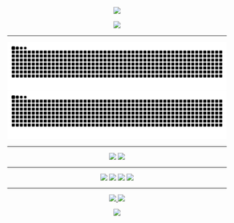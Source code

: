 <!-- Неоновый баннер -->
<p align="center">
  <img src="https://capsule-render.vercel.app/api?type=waving&color=0:ff00cc,100:3333ff&height=200&section=header&text=VANECAA&fontSize=60&fontColor=ffffff&animation=fadeIn&fontAlignY=35" />
</p>

<!-- Typing effect -->
<p align="center">
  <img src="https://readme-typing-svg.herokuapp.com?font=Fira+Code&size=25&pause=1000&color=00FFD1&center=true&vCenter=true&width=600&lines=Python+Backend+Developer;Network+Engineer;Unity+Game+Dev;Cyberpunk+Enthusiast" />
</p>

---

<!-- Змейка -->
![Neon Snake Light](https://raw.githubusercontent.com/vanecaa/vanecaa/output/snake-neon.svg#gh-light-mode-only)
![Neon Snake Dark](https://raw.githubusercontent.com/vanecaa/vanecaa/output/snake-neon-dark.svg#gh-dark-mode-only)

---

<!-- GitHub stats -->
<p align="center">
  <img src="https://github-readme-stats.vercel.app/api?username=vanecaa&show_icons=true&theme=radical&hide_border=true&bg_color=00000000&title_color=00FFD1&text_color=ffffff&icon_color=ff00cc" height="170" />
  <img src="https://github-readme-stats.vercel.app/api/top-langs/?username=vanecaa&layout=compact&theme=radical&hide_border=true&bg_color=00000000&title_color=00FFD1&text_color=ffffff" height="170" />
</p>

---

<!-- Шильдики -->
<p align="center">
  <img src="https://img.shields.io/badge/Python-FFD43B?style=for-the-badge&logo=python&logoColor=blue" />
  <img src="https://img.shields.io/badge/Django-092E20?style=for-the-badge&logo=django&logoColor=green" />
  <img src="https://img.shields.io/badge/Unity-100000?style=for-the-badge&logo=unity&logoColor=white" />
  <img src="https://img.shields.io/badge/Rust-000000?style=for-the-badge&logo=rust&logoColor=orange" />
</p>

---

<!-- Контакты -->
<p align="center">
  <a href="https://t.me/vAneccaaaa">
    <img src="https://img.shields.io/badge/Telegram-2CA5E0?style=for-the-badge&logo=telegram&logoColor=white" />
  </a>
  <a href="mailto:kravchhhh@gmail.com">
    <img src="https://img.shields.io/badge/Email-D14836?style=for-the-badge&logo=gmail&logoColor=white" />
  </a>
</p>

<!-- Футер -->
<p align="center">
  <img src="https://capsule-render.vercel.app/api?type=waving&color=0:ff00cc,100:3333ff&height=120&section=footer" />
</p>
